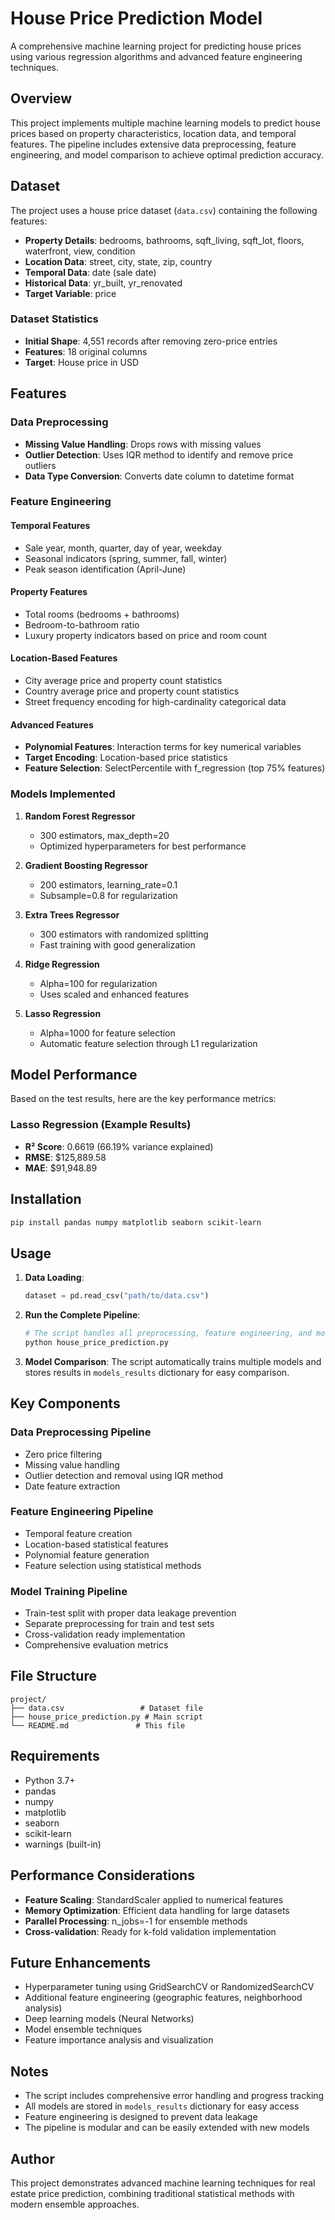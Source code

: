 # House Price Prediction Model

A comprehensive machine learning project for predicting house prices using various regression algorithms and advanced feature engineering techniques.

## Overview

This project implements multiple machine learning models to predict house prices based on property characteristics, location data, and temporal features. The pipeline includes extensive data preprocessing, feature engineering, and model comparison to achieve optimal prediction accuracy.

## Dataset

The project uses a house price dataset (`data.csv`) containing the following features:
- **Property Details**: bedrooms, bathrooms, sqft_living, sqft_lot, floors, waterfront, view, condition
- **Location Data**: street, city, state, zip, country
- **Temporal Data**: date (sale date)
- **Historical Data**: yr_built, yr_renovated
- **Target Variable**: price

### Dataset Statistics
- **Initial Shape**: 4,551 records after removing zero-price entries
- **Features**: 18 original columns
- **Target**: House price in USD

## Features

### Data Preprocessing
- **Missing Value Handling**: Drops rows with missing values
- **Outlier Detection**: Uses IQR method to identify and remove price outliers
- **Data Type Conversion**: Converts date column to datetime format

### Feature Engineering

#### Temporal Features
- Sale year, month, quarter, day of year, weekday
- Seasonal indicators (spring, summer, fall, winter)
- Peak season identification (April-June)

#### Property Features
- Total rooms (bedrooms + bathrooms)
- Bedroom-to-bathroom ratio
- Luxury property indicators based on price and room count

#### Location-Based Features
- City average price and property count statistics
- Country average price and property count statistics
- Street frequency encoding for high-cardinality categorical data

#### Advanced Features
- **Polynomial Features**: Interaction terms for key numerical variables
- **Target Encoding**: Location-based price statistics
- **Feature Selection**: SelectPercentile with f_regression (top 75% features)

### Models Implemented

1. **Random Forest Regressor**
   - 300 estimators, max_depth=20
   - Optimized hyperparameters for best performance

2. **Gradient Boosting Regressor**
   - 200 estimators, learning_rate=0.1
   - Subsample=0.8 for regularization

3. **Extra Trees Regressor**
   - 300 estimators with randomized splitting
   - Fast training with good generalization

4. **Ridge Regression**
   - Alpha=100 for regularization
   - Uses scaled and enhanced features

5. **Lasso Regression**
   - Alpha=1000 for feature selection
   - Automatic feature selection through L1 regularization

## Model Performance

Based on the test results, here are the key performance metrics:

### Lasso Regression (Example Results)
- **R² Score**: 0.6619 (66.19% variance explained)
- **RMSE**: $125,889.58
- **MAE**: $91,948.89

## Installation

```bash
pip install pandas numpy matplotlib seaborn scikit-learn
```

## Usage

1. **Data Loading**:
   ```python
   dataset = pd.read_csv("path/to/data.csv")
   ```

2. **Run the Complete Pipeline**:
   ```python
   # The script handles all preprocessing, feature engineering, and model training
   python house_price_prediction.py
   ```

3. **Model Comparison**:
   The script automatically trains multiple models and stores results in `models_results` dictionary for easy comparison.

## Key Components

### Data Preprocessing Pipeline
- Zero price filtering
- Missing value handling
- Outlier detection and removal using IQR method
- Date feature extraction

### Feature Engineering Pipeline
- Temporal feature creation
- Location-based statistical features
- Polynomial feature generation
- Feature selection using statistical methods

### Model Training Pipeline
- Train-test split with proper data leakage prevention
- Separate preprocessing for train and test sets
- Cross-validation ready implementation
- Comprehensive evaluation metrics

## File Structure

```
project/
├── data.csv                 # Dataset file
├── house_price_prediction.py # Main script
└── README.md               # This file
```

## Requirements

- Python 3.7+
- pandas
- numpy
- matplotlib
- seaborn
- scikit-learn
- warnings (built-in)

## Performance Considerations

- **Feature Scaling**: StandardScaler applied to numerical features
- **Memory Optimization**: Efficient data handling for large datasets
- **Parallel Processing**: n_jobs=-1 for ensemble methods
- **Cross-validation**: Ready for k-fold validation implementation

## Future Enhancements

- Hyperparameter tuning using GridSearchCV or RandomizedSearchCV
- Additional feature engineering (geographic features, neighborhood analysis)
- Deep learning models (Neural Networks)
- Model ensemble techniques
- Feature importance analysis and visualization

## Notes

- The script includes comprehensive error handling and progress tracking
- All models are stored in `models_results` dictionary for easy access
- Feature engineering is designed to prevent data leakage
- The pipeline is modular and can be easily extended with new models

## Author

This project demonstrates advanced machine learning techniques for real estate price prediction, combining traditional statistical methods with modern ensemble approaches.
